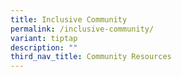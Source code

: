 ```yaml
---
title: Inclusive Community
permalink: /inclusive-community/
variant: tiptap
description: ""
third_nav_title: Community Resources
---
```

